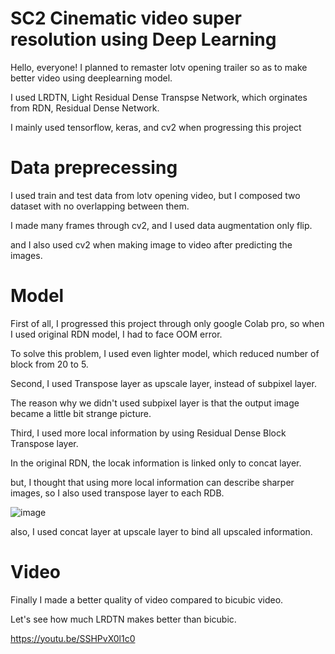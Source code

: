 # SC2 Cinematic video super resolution using Deep Learning

Hello, everyone! I planned to remaster lotv opening trailer so as to make better video using deeplearning model. 

I used LRDTN, Light Residual Dense Transpse Network, which orginates from RDN, Residual Dense Network. 

I mainly used tensorflow, keras, and cv2 when progressing this project

# Data preprecessing
I used train and test data from lotv opening video, but I composed two dataset with no overlapping between them. 

I made many frames through cv2, and I used data augmentation only flip. 

and I also used cv2 when making image to video after predicting the images.

# Model
First of all, I progressed this project through only google Colab pro, so when I used original RDN model, I had to face OOM error. 

To solve this problem, I used even lighter model, which reduced number of block from 20 to 5. 

Second, I used Transpose layer as upscale layer, instead of subpixel layer. 

The reason why we didn't used subpixel layer is that the output image became a little bit strange picture.

Third, I used more local information by using Residual Dense Block Transpose layer. 

In the original RDN, the locak information is linked only to concat layer. 

but, I thought that using more local information can describe sharper images, so I also used transpose layer to each RDB. 

![image](https://user-images.githubusercontent.com/62205971/129499732-43aceffe-0a58-43dc-82f2-5c3bb9c524d1.png)

also, I used concat layer at upscale layer to bind all upscaled information.



# Video
Finally I made a better quality of video compared to bicubic video. 

Let's see how much LRDTN makes better than bicubic.

https://youtu.be/SSHPvX0l1c0






